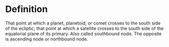 # Definition

That point at which a planet, planetoid, or comet crosses to the south
side of the ecliptic; that point at which a satellite crosses to the
south side of the equatorial plane of its primary. Also called
southbound node. The opposite is ascending node or northbound node.
